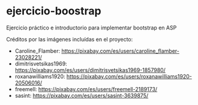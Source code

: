 # ejercicio-boostrap
Ejercicio práctico e introductorio para implementar bootstrap en ASP

Créditos por las imágenes incluídas en el proyecto:
* Caroline_Flamber: https://pixabay.com/es/users/caroline_flamber-23028221/
* dimitrisvetsikas1969: https://pixabay.com/es/users/dimitrisvetsikas1969-1857980/
* roxanawilliams1920: https://pixabay.com/es/users/roxanawilliams1920-20506016/
* freemell: https://pixabay.com/es/users/freemell-2189173/
* sasint: https://pixabay.com/es/users/sasint-3639875/ 